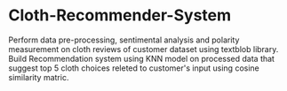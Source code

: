 # Cloth-Recommender-System
Perform data pre-processing, sentimental analysis and polarity measurement on cloth reviews of customer dataset using textblob library.
Build Recommendation system using KNN model on processed data that suggest top 5 cloth choices releted to customer's input using cosine similarity matric.
